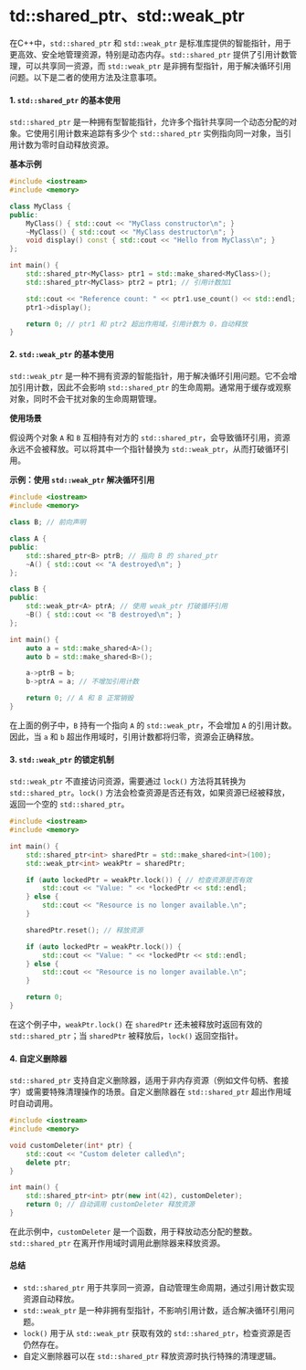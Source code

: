 # td::shared\_ptr、std::weak\_ptr

在C++中，`std::shared_ptr` 和 `std::weak_ptr` 是标准库提供的智能指针，用于更高效、安全地管理资源，特别是动态内存。`std::shared_ptr` 提供了引用计数管理，可以共享同一资源，而 `std::weak_ptr` 是非拥有型指针，用于解决循环引用问题。以下是二者的使用方法及注意事项。

#### 1. `std::shared_ptr` 的基本使用

`std::shared_ptr` 是一种拥有型智能指针，允许多个指针共享同一个动态分配的对象。它使用引用计数来追踪有多少个 `std::shared_ptr` 实例指向同一对象，当引用计数为零时自动释放资源。

**基本示例**

```cpp
#include <iostream>
#include <memory>

class MyClass {
public:
    MyClass() { std::cout << "MyClass constructor\n"; }
    ~MyClass() { std::cout << "MyClass destructor\n"; }
    void display() const { std::cout << "Hello from MyClass\n"; }
};

int main() {
    std::shared_ptr<MyClass> ptr1 = std::make_shared<MyClass>();
    std::shared_ptr<MyClass> ptr2 = ptr1; // 引用计数加1

    std::cout << "Reference count: " << ptr1.use_count() << std::endl; // 输出 2
    ptr1->display();

    return 0; // ptr1 和 ptr2 超出作用域，引用计数为 0，自动释放
}
```

#### 2. `std::weak_ptr` 的基本使用

`std::weak_ptr` 是一种不拥有资源的智能指针，用于解决循环引用问题。它不会增加引用计数，因此不会影响 `std::shared_ptr` 的生命周期。通常用于缓存或观察对象，同时不会干扰对象的生命周期管理。

**使用场景**

假设两个对象 `A` 和 `B` 互相持有对方的 `std::shared_ptr`，会导致循环引用，资源永远不会被释放。可以将其中一个指针替换为 `std::weak_ptr`，从而打破循环引用。

**示例：使用 `std::weak_ptr` 解决循环引用**

```cpp
#include <iostream>
#include <memory>

class B; // 前向声明

class A {
public:
    std::shared_ptr<B> ptrB; // 指向 B 的 shared_ptr
    ~A() { std::cout << "A destroyed\n"; }
};

class B {
public:
    std::weak_ptr<A> ptrA; // 使用 weak_ptr 打破循环引用
    ~B() { std::cout << "B destroyed\n"; }
};

int main() {
    auto a = std::make_shared<A>();
    auto b = std::make_shared<B>();

    a->ptrB = b;
    b->ptrA = a; // 不增加引用计数

    return 0; // A 和 B 正常销毁
}
```

在上面的例子中，`B` 持有一个指向 `A` 的 `std::weak_ptr`，不会增加 `A` 的引用计数。因此，当 `a` 和 `b` 超出作用域时，引用计数都将归零，资源会正确释放。

#### 3. `std::weak_ptr` 的锁定机制

`std::weak_ptr` 不直接访问资源，需要通过 `lock()` 方法将其转换为 `std::shared_ptr`。`lock()` 方法会检查资源是否还有效，如果资源已经被释放，返回一个空的 `std::shared_ptr`。

```cpp
#include <iostream>
#include <memory>

int main() {
    std::shared_ptr<int> sharedPtr = std::make_shared<int>(100);
    std::weak_ptr<int> weakPtr = sharedPtr;

    if (auto lockedPtr = weakPtr.lock()) { // 检查资源是否有效
        std::cout << "Value: " << *lockedPtr << std::endl;
    } else {
        std::cout << "Resource is no longer available.\n";
    }

    sharedPtr.reset(); // 释放资源

    if (auto lockedPtr = weakPtr.lock()) {
        std::cout << "Value: " << *lockedPtr << std::endl;
    } else {
        std::cout << "Resource is no longer available.\n";
    }

    return 0;
}
```

在这个例子中，`weakPtr.lock()` 在 `sharedPtr` 还未被释放时返回有效的 `std::shared_ptr`；当 `sharedPtr` 被释放后，`lock()` 返回空指针。

#### 4. 自定义删除器

`std::shared_ptr` 支持自定义删除器，适用于非内存资源（例如文件句柄、套接字）或需要特殊清理操作的场景。自定义删除器在 `std::shared_ptr` 超出作用域时自动调用。

```cpp
#include <iostream>
#include <memory>

void customDeleter(int* ptr) {
    std::cout << "Custom deleter called\n";
    delete ptr;
}

int main() {
    std::shared_ptr<int> ptr(new int(42), customDeleter);
    return 0; // 自动调用 customDeleter 释放资源
}
```

在此示例中，`customDeleter` 是一个函数，用于释放动态分配的整数。`std::shared_ptr` 在离开作用域时调用此删除器来释放资源。

#### 总结

* `std::shared_ptr` 用于共享同一资源，自动管理生命周期，通过引用计数实现资源自动释放。
* `std::weak_ptr` 是一种非拥有型指针，不影响引用计数，适合解决循环引用问题。
* `lock()` 用于从 `std::weak_ptr` 获取有效的 `std::shared_ptr`，检查资源是否仍然存在。
* 自定义删除器可以在 `std::shared_ptr` 释放资源时执行特殊的清理逻辑。
